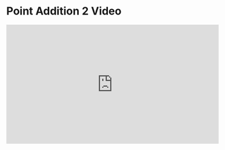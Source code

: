 # Point Addition 2 Video

<iframe width="560" height="315" src="https://www.youtube-nocookie.com/embed/GdZFoyFGT1I?rel=0" frameborder="0" allow="autoplay; encrypted-media" allowfullscreen></iframe>
